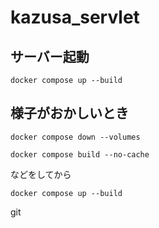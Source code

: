 # kazusa_servlet

## サーバー起動

```
docker compose up --build
```

## 様子がおかしいとき


```
docker compose down --volumes
```

```
docker compose build --no-cache
```

などをしてから

```
docker compose up --build
```



git